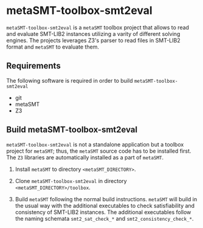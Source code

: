 # metaSMT-toolbox-smt2eval

`metaSMT-toolbox-smt2eval` is a `metaSMT` toolbox project that allows
to read and evaluate SMT-LIB2 instances utilizing a varity of
different solving engines.  The projects leverages Z3's parser to read
files in SMT-LIB2 format and `metaSMT` to evaluate them.

## Requirements

The following software is required in order to build `metaSMT-toolbox-smt2eval`

* git
* metaSMT
* Z3

## Build metaSMT-toolbox-smt2eval

`metaSMT-toolbox-smt2eval` is not a standalone application but a
toolbox project for `metaSMT`; thus, the `metaSMT` source code has to
be installed first. The `Z3` libraries are automatically installed as
a part of `metaSMT`.

1. Install `metaSMT` to directory `<metaSMT_DIRECTORY>`.

2. Clone `metaSMT-toolbox-smt2eval` in directory
`<metaSMT_DIRECTORY>/toolbox`.

3. Build `metaSMT` following the normal build instructions. `metaSMT`
will build in the usual way with the additional executables to check
satisfiability and consistency of SMT-LIB2 instances.  The additional
executables follow the naming schemata `smt2_sat_check_*` and
`smt2_consistency_check_*`.
